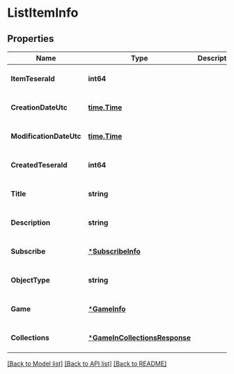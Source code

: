 # ListItemInfo

## Properties
Name | Type | Description | Notes
------------ | ------------- | ------------- | -------------
**ItemTeseraId** | **int64** |  | [optional] [default to null]
**CreationDateUtc** | [**time.Time**](time.Time.md) |  | [optional] [default to null]
**ModificationDateUtc** | [**time.Time**](time.Time.md) |  | [optional] [default to null]
**CreatedTeseraId** | **int64** |  | [optional] [default to null]
**Title** | **string** |  | [optional] [default to null]
**Description** | **string** |  | [optional] [default to null]
**Subscribe** | [***SubscribeInfo**](SubscribeInfo.md) |  | [optional] [default to null]
**ObjectType** | **string** |  | [optional] [default to null]
**Game** | [***GameInfo**](GameInfo.md) |  | [optional] [default to null]
**Collections** | [***GameInCollectionsResponse**](GameInCollectionsResponse.md) |  | [optional] [default to null]

[[Back to Model list]](../README.md#documentation-for-models) [[Back to API list]](../README.md#documentation-for-api-endpoints) [[Back to README]](../README.md)


